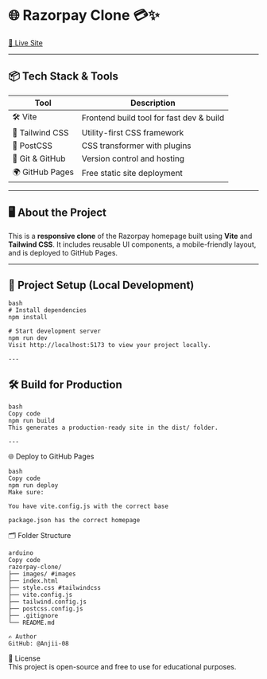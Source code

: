 # 🌐 Razorpay Clone 💳✨  
[🚀 Live Site](https://Anjii-08.github.io/razorpay-clone)

---

## 📦 Tech Stack & Tools

| Tool             | Description                               |
|------------------|-------------------------------------------|
| 🛠️ Vite          | Frontend build tool for fast dev & build  |
| 🎨 Tailwind CSS  | Utility-first CSS framework               |
| 🐘 PostCSS       | CSS transformer with plugins              |
| 🔧 Git & GitHub  | Version control and hosting               |
| 🌍 GitHub Pages  | Free static site deployment               |

---

## 🖥️ About the Project

This is a **responsive clone** of the Razorpay homepage built using **Vite** and **Tailwind CSS**. It includes reusable UI components, a mobile-friendly layout, and is deployed to GitHub Pages.

---

## 🚀 Project Setup (Local Development)

```
bash
# Install dependencies
npm install

# Start development server
npm run dev
Visit http://localhost:5173 to view your project locally.

---
```
## 🛠️ Build for Production
```
bash
Copy code
npm run build
This generates a production-ready site in the dist/ folder.

---
```
🌐 Deploy to GitHub Pages
```
bash
Copy code
npm run deploy
Make sure:

You have vite.config.js with the correct base

package.json has the correct homepage
```
🗂️ Folder Structure
```
arduino
Copy code
razorpay-clone/
├── images/ #images
├── index.html
├── style.css #tailwindcss
├── vite.config.js
├── tailwind.config.js
├── postcss.config.js
├── .gitignore
└── README.md

✍️ Author  
GitHub: @Anjii-08  

```
📃 License  
This project is open-source and free to use for educational purposes.  

